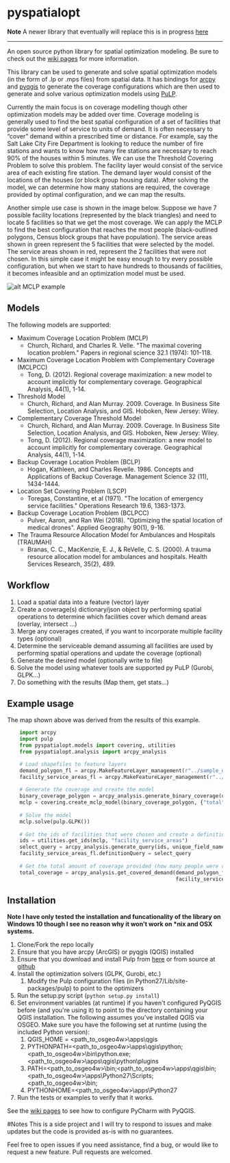 # pyspatialopt

**Note** A newer library that eventually will replace this is in progress [here](https://github.com/apulverizer/allagash/)

----

An open source python library for spatial optimization modeling. Be sure to check out the [wiki pages](https://github.com/apulverizer/pyspatialopt/wiki) for more information.

This library can be used to generate and solve spatial optimization models (in the form of .lp or .mps files) from spatial data. 
It has bindings for [arcpy](http://desktop.arcgis.com/en/arcmap/latest/analyze/arcpy/what-is-arcpy-.htm) and [pyqgis](http://docs.qgis.org/testing/en/docs/pyqgis_developer_cookbook/) to generate the coverage configurations which are then used to generate and solve various optimization models using [PuLP](http://www.coin-or.org/PuLP/).

Currently the main focus is on coverage modelling though other optimization models may be added over time. Coverage modeling is generally used to find the best spatial configuration of a set of facilities that provide some level of service to units of demand. It is often necessary to “cover” demand within a prescribed time or distance. For example, say the Salt Lake City Fire Department is looking to reduce the number of fire stations and wants to know how many fire stations are necessary to reach 90% of the houses within 5 minutes. We can use the Threshold Covering Problem to solve this problem. The facility layer would consist of the service area of each existing fire station. The demand layer would consist of the locations of the houses (or block group housing data). After solving the model, we can determine how many stations are required, the coverage provided by optimal configuration, and we can map the results. 

Another simple use case is shown in the image below. Suppose we have 7 possible facility locations (represented by the black triangles) and need to locate 5 facilities so that we get the most coverage. We can apply the MCLP to find the best configuration that reaches the most people (black-outlined polygons, Census block groups that have population). The service areas shown in green represent the 5 facilities that were selected by the model. The service areas shown in red, represent the 2 facilities that were not chosen. In this simple case it might be easy enough to try every possible configuration, but when we start to have hundreds to thousands of facilities, it becomes infeasible and an optimization model must be used.

![alt MCLP example](https://github.com/apulverizer/pyspatialopt/wiki/img/mclp_example.JPG "MCLP Example")

## Models

The following models are supported:

 * Maximum Coverage Location Problem (MCLP) 
    * Church, Richard, and Charles R. Velle. "The maximal covering location problem." Papers in regional science 32.1 (1974): 101-118.
 * Maximum Coverage Location Problem with Complementary Coverage (MCLPCC)
   * Tong, D. (2012). Regional coverage maximization: a new model to account implicitly for complementary coverage. Geographical Analysis, 44(1), 1-14.
 * Threshold Model
    * Church, Richard, and Alan Murray. 2009. Coverage. In Business Site Selection, Location Analysis, and GIS. Hoboken, New Jersey: Wiley.
 * Complementary Coverage Threshold Model
    * Church, Richard, and Alan Murray. 2009. Coverage. In Business Site Selection, Location Analysis, and GIS. Hoboken, New Jersey: Wiley.
    * Tong, D. (2012). Regional coverage maximization: a new model to account implicitly for complementary coverage. Geographical Analysis, 44(1), 1-14.
 * Backup Coverage Location Problem (BCLP)
    * Hogan, Kathleen, and Charles Revelle. 1986. Concepts and Applications of Backup Coverage. Management Science 32 (11), 1434-1444.
 * Location Set Covering Problem (LSCP)
    * Toregas, Constantine, et al (1971). "The location of emergency service facilities." Operations Research 19.6, 1363-1373.
 * Backup Coverage Location Problem (BCLPCC)
    * Pulver, Aaron, and  Ran Wei (2018). "Optimizing the spatial location of medical drones". Applied Geography 90(1), 9-16.
 * The Trauma Resource Allocation Model for Ambulances and Hospitals (TRAUMAH)
    * Branas, C. C., MacKenzie, E. J., & ReVelle, C. S. (2000). A trauma resource allocation model for ambulances and hospitals. Health Services Research, 35(2), 489.
 
## Workflow
1. Load a spatial data into a feature (vector) layer
2. Create a coverage(s) dictionary/json object by performing spatial operations to determine which facilities cover which demand areas (overlay, intersect ...)
3. Merge any coverages created, if you want to incorporate multiple facility types (optional)
4. Determine the serviceable demand assuming all facilities are used by performing spatial operations and update the coverage (optional)
5. Generate the desired model (optionally write to file)
6. Solve the model using whatever tools are supported py PuLP (Gurobi, GLPK...)
7. Do something with the results (Map them, get stats...)

## Example usage
The map shown above was derived from the results of this example.

```python
    import arcpy
    import pulp
    from pyspatialopt.models import covering, utilities
    from pyspatialopt.analysis import arcpy_analysis

    # Load shapefiles to feature layers
    demand_polygon_fl = arcpy.MakeFeatureLayer_management(r"../sample_data/demand_polygon.shp").getOutput(0)
    facility_service_areas_fl = arcpy.MakeFeatureLayer_management(r"../sample_data/facility_service_areas.shp").getOutput(0)
    
    # Generate the coverage and create the model
    binary_coverage_polygon = arcpy_analysis.generate_binary_coverage(demand_polygon_fl, facility_service_areas_fl, "Population", "GEOID10", "ORIG_ID")
    mclp = covering.create_mclp_model(binary_coverage_polygon, {"total": 5}, "mclp.lp")
    
    # Solve the model
    mclp.solve(pulp.GLPK())
    
    # Get the ids of facilities that were chosen and create a definition/selection query
    ids = utilities.get_ids(mclp, "facility_service_areas")
    select_query = arcpy_analysis.generate_query(ids, unique_field_name="ORIG_ID")
    facility_service_areas_fl.definitionQuery = select_query
    
    # Get the total amount of coverage provided (how many people were covered by this model)
    total_coverage = arcpy_analysis.get_covered_demand(demand_polygon_fl, "Population", "binary",
                                                       facility_service_areas_fl)
```
 
## Installation

**Note I have only tested the installation and funcationality of the library on Windows 10 though I see no reason why it won't work on \*nix and OSX systems.**

1. Clone/Fork the repo locally
2. Ensure that you have arcpy (ArcGIS) or pyqgis (QGIS) installed
3. Ensure that you download and install Pulp from [here](http://www.coin-or.org/PuLP/) or from source at [github](https://github.com/coin-or/pulp)
4. Install the optimization solvers (GLPK, Gurobi, etc.)
    1.  Modify the Pulp configuration files (in Python27/Lib/site-packages/pulp) to point to the optimizers
5. Run the setup.py script (```python setup.py install```)
6. Set environment variables (at runtime) if you haven't configured PyQGIS before (and you're using it) to point to the directory containing your QGIS installation. The following assumes you've installed QGIS via OSGEO. Make sure you have the following set at runtime (using the included Python version):
    1. QGIS_HOME = \<path_to_osgeo4w>\apps\qgis
    2. PYTHONPATH=\<path_to_osgeo4w\>\apps\qgis\python;\<path_to_osgeo4w\>\bin\python.exe;\<path_to_osgeo4w\>\apps\qgis\python\plugins
    3. PATH=\<path_to_osgeo4w>\bin;\<path_to_osgeo4w>\apps\qgis\bin;\<path_to_osgeo4w>\apps\Python27\Scripts;\<path_to_osgeo4w>\bin;
    4. PYTHONHOME=\<path_to_osgeo4w>\apps\Python27
7. Run the tests or examples to verify that it works. 

See the [wiki pages](https://github.com/apulverizer/pyspatialopt/wiki/Using-PyQGIS-with-PyCharm) to see how to configure PyCharm with PyQGIS.
 
#Notes
This is a side project and I will try to respond to issues and make updates but the code is provided as-is with no guarantees. 

Feel free to open issues if you need assistance, find a bug, or would like to request a new feature. Pull requests are welcomed.

